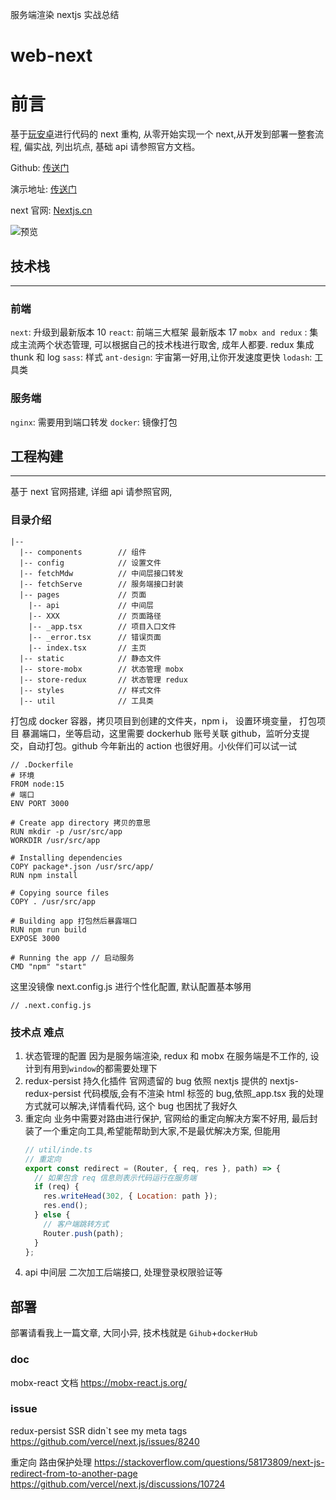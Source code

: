 服务端渲染 nextjs 实战总结

# web-next

# 前言

基于[玩安卓](https://www.wanandroid.com)进行代码的 next 重构, 从零开始实现一个 next,从开发到部署一整套流程, 偏实战, 列出坑点, 基础 api 请参照官方文档。

Github: [传送门](https://github.com/luqiangbo/web)

演示地址: [传送门](https://next.commok.com/)

next 官网: [Nextjs.cn](https://nextjs.cn/)

![预览](https://cdn.nlark.com/yuque/0/2020/png/140371/1604812534657-58b17e74-bdb9-4f88-8acd-86ee7a301580.png?x-oss-process=image%2Fresize%2Cw_1716)

## 技术栈

---

### 前端

`next`: 升级到最新版本 10
`react`: 前端三大框架 最新版本 17
`mobx and redux` : 集成主流两个状态管理, 可以根据自己的技术栈进行取舍, 成年人都要. redux 集成 thunk 和 log
`sass`: 样式
`ant-design`: 宇宙第一好用,让你开发速度更快
`lodash`: 工具类

### 服务端

`nginx`: 需要用到端口转发
`docker`: 镜像打包

## 工程构建

---

基于 next 官网搭建, 详细 api 请参照官网,

### 目录介绍

```
|--
  |-- components        // 组件
  |-- config            // 设置文件
  |-- fetchMdw          // 中间层接口转发
  |-- fetchServe        // 服务端接口封装
  |-- pages             // 页面
    |-- api             // 中间层
    |-- XXX             // 页面路径
    |-- _app.tsx        // 项目入口文件
    |-- _error.tsx      // 错误页面
    |-- index.tsx       // 主页
  |-- static            // 静态文件
  |-- store-mobx        // 状态管理 mobx
  |-- store-redux       // 状态管理 redux
  |-- styles            // 样式文件
  |-- util              // 工具类
```

打包成 docker 容器，拷贝项目到创建的文件夹，npm i， 设置环境变量， 打包项目 暴漏端口，坐等启动，这里需要 dockerhub 账号关联 github，监听分支提交，自动打包。github 今年新出的 action 也很好用。小伙伴们可以试一试

```
// .Dockerfile
# 环境
FROM node:15
# 端口
ENV PORT 3000

# Create app directory 拷贝的意思
RUN mkdir -p /usr/src/app
WORKDIR /usr/src/app

# Installing dependencies
COPY package*.json /usr/src/app/
RUN npm install

# Copying source files
COPY . /usr/src/app

# Building app 打包然后暴露端口
RUN npm run build
EXPOSE 3000

# Running the app // 启动服务
CMD "npm" "start"

```

这里没镜像 next.config.js 进行个性化配置, 默认配置基本够用

```
// .next.config.js
```

### 技术点 难点

1. 状态管理的配置
   因为是服务端渲染, redux 和 mobx 在服务端是不工作的, 设计到有用到`window`的都需要处理下
2. redux-persist 持久化插件 官网遗留的 bug
   依照 nextjs 提供的 nextjs-redux-persist 代码模版,会有不渲染 html 标签的 bug,依照\_app.tsx 我的处理方式就可以解决,详情看代码, 这个 bug 也困扰了我好久
3. 重定向
   业务中需要对路由进行保护, 官网给的重定向解决方案不好用, 最后封装了一个重定向工具,希望能帮助到大家,不是最优解决方案, 但能用
   ```javascript
   // util/inde.ts
   // 重定向
   export const redirect = (Router, { req, res }, path) => {
     // 如果包含 req 信息则表示代码运行在服务端
     if (req) {
       res.writeHead(302, { Location: path });
       res.end();
     } else {
       // 客户端跳转方式
       Router.push(path);
     }
   };
   ```
4. api 中间层
   二次加工后端接口, 处理登录权限验证等

## 部署

部署请看我上一篇文章, 大同小异, 技术栈就是 `Gihub`+`dockerHub`

### doc

mobx-react 文档
https://mobx-react.js.org/

### issue

redux-persist SSR didn`t see my meta tags
https://github.com/vercel/next.js/issues/8240

重定向 路由保护处理
https://stackoverflow.com/questions/58173809/next-js-redirect-from-to-another-page
https://github.com/vercel/next.js/discussions/10724
